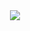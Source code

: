 <div align="center">
  <img src="https://github.com/user-attachments/assets/d3778bdb-14ef-4217-abdf-4b70bf4f75cc" />
</div>

